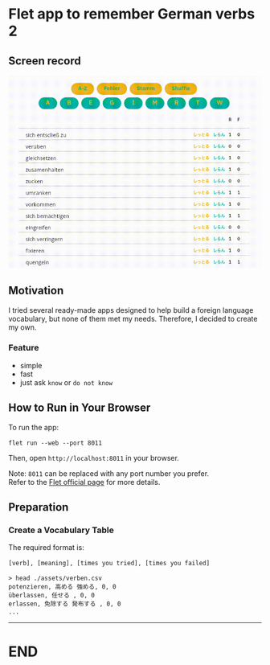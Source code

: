 # Flet app to remember German verbs 2

## Screen record

![Screenshot](./assets/Screen_Recording.gif)


## Motivation

I tried several ready-made apps designed to help build a foreign
language vocabulary, but none of them met my needs. Therefore, I
decided to create my own.

### Feature

* simple
* fast
* just ask `know` or `do not know`


## How to Run in Your Browser
To run the app:

```
flet run --web --port 8011
```

Then, open `http://localhost:8011` in your browser.

Note: `8011` can be replaced with any port number you prefer.  
Refer to the [Flet official page](https://flet.dev/) for more details.

## Preparation

### Create a Vocabulary Table

The required format is:


```
[verb], [meaning], [times you tried], [times you failed]
```

```
> head ./assets/verben.csv
potenzieren, 高める 強める, 0, 0
überlassen, 任せる , 0, 0
erlassen, 免除する 発布する , 0, 0
...
```

-------------------------
# END
